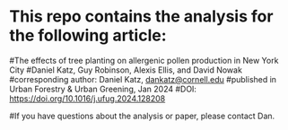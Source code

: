 # This repo contains the analysis for the following article:

#The effects of tree planting on allergenic pollen production in New York City
#Daniel Katz, Guy Robinson, Alexis Ellis, and David Nowak
#corresponding author: Daniel Katz, dankatz@cornell.edu
#published in Urban Forestry & Urban Greening, Jan 2024
#DOI: https://doi.org/10.1016/j.ufug.2024.128208

#If you have questions about the analysis or paper, please contact Dan.

